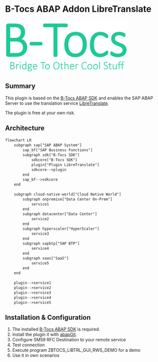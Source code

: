 # B-Tocs ABAP Addon LibreTranslate
![Bride To Other Cool Stuff](res/btocs_logo.gif)
## Summary

This plugin is based on the [B-Tocs ABAP SDK](https://github.com/b-tocs/abap_btocs_core) and enables the SAP ABAP Server to use the translation service [LibreTranslate](https://libretranslate.com/).

The plugin is free at your own risk. 


## Architecture

```mermaid
flowchart LR
    subgraph sap["SAP ABAP System"]
        sap_bf["SAP Business Functions"]
        subgraph sdk["B-Tocs SDK"]
            sdkcore["B-Tocs SDK"]
            plugin["Plugin LibreTranslate"]
            sdkcore-->plugin
        end
        sap_bf-->sdkcore
    end

    subgraph cloud-native-world["Cloud Native World"]
        subgraph onpremise["Data Center On-Prem"]
            service1
        end
        subgraph datacenter["Data Center"]
            service2
        end
        subgraph hyperscaler["HyperScaler"]
            service3
        end
        subgraph sapbtp["SAP BTP"]
            service4
        end
        subgraph saas["SaaS"]
            service5
        end
    end

    plugin-->service1    
    plugin-->service2    
    plugin-->service3    
    plugin-->service4    
    plugin-->service5    

```

## Installation & Configuration

1. The installed [B-Tocs ABAP SDK](https://github.com/b-tocs/abap_btocs_core) is required. 
2. Install the plugin it with [abapGit](https://abapgit.org). 
3. Configure SM59 RFC Destination to your remote service
4. Test connection
5. Execute program ZBTOCS_LIBTRL_GUI_RWS_DEMO for a demo
6. Use it in own scenarios


